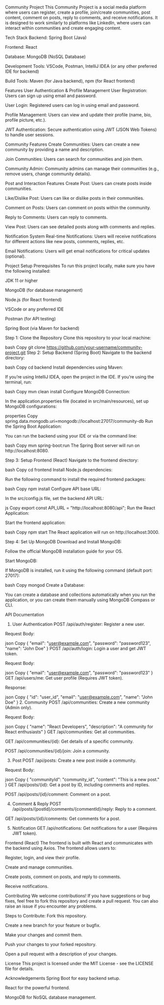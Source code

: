 Community Project
This Community Project is a social media platform where users can register, create a profile, join/create communities, post content, comment on posts, reply to comments, and receive notifications. It is designed to work similarly to platforms like LinkedIn, where users can interact within communities and create engaging content.

Tech Stack
Backend: Spring Boot (Java)

Frontend: React

Database: MongoDB (NoSQL Database)

Development Tools: VSCode, Postman, IntelliJ IDEA (or any other preferred IDE for backend)

Build Tools: Maven (for Java backend), npm (for React frontend)

Features
User Authentication & Profile Management
User Registration: Users can sign up using email and password.

User Login: Registered users can log in using email and password.

Profile Management: Users can view and update their profile (name, bio, profile picture, etc.).

JWT Authentication: Secure authentication using JWT (JSON Web Tokens) to handle user sessions.

Community Features
Create Communities: Users can create a new community by providing a name and description.

Join Communities: Users can search for communities and join them.

Community Admin: Community admins can manage their communities (e.g., remove users, change community details).

Post and Interaction Features
Create Post: Users can create posts inside communities.

Like/Dislike Post: Users can like or dislike posts in their communities.

Comment on Posts: Users can comment on posts within the community.

Reply to Comments: Users can reply to comments.

View Post: Users can see detailed posts along with comments and replies.

Notification System
Real-time Notifications: Users will receive notifications for different actions like new posts, comments, replies, etc.

Email Notifications: Users will get email notifications for critical updates (optional).

Project Setup
Prerequisites
To run this project locally, make sure you have the following installed:

JDK 11 or higher

MongoDB (for database management)

Node.js (for React frontend)

VSCode or any preferred IDE

Postman (for API testing)

Spring Boot (via Maven for backend)

Step 1: Clone the Repository
Clone this repository to your local machine:

bash
Copy
git clone https://github.com/your-username/community-project.git
Step 2: Setup Backend (Spring Boot)
Navigate to the backend directory:

bash
Copy
cd backend
Install dependencies using Maven:

If you’re using IntelliJ IDEA, open the project in the IDE. If you’re using the terminal, run:

bash
Copy
mvn clean install
Configure MongoDB Connection:

In the application.properties file (located in src/main/resources), set up MongoDB configurations:

properties
Copy
spring.data.mongodb.uri=mongodb://localhost:27017/community-db
Run the Spring Boot Application:

You can run the backend using your IDE or via the command line:

bash
Copy
mvn spring-boot:run
The Spring Boot server will run on http://localhost:8080.

Step 3: Setup Frontend (React)
Navigate to the frontend directory:

bash
Copy
cd frontend
Install Node.js dependencies:

Run the following command to install the required frontend packages:

bash
Copy
npm install
Configure API base URL:

In the src/config.js file, set the backend API URL:

js
Copy
export const API_URL = "http://localhost:8080/api";
Run the React Application:

Start the frontend application:

bash
Copy
npm start
The React application will run on http://localhost:3000.

Step 4: Set Up MongoDB
Download and Install MongoDB:

Follow the official MongoDB installation guide for your OS.

Start MongoDB:

If MongoDB is installed, run it using the following command (default port: 27017):

bash
Copy
mongod
Create a Database:

You can create a database and collections automatically when you run the application, or you can create them manually using MongoDB Compass or CLI.

API Documentation
1. User Authentication
POST /api/auth/register: Register a new user.

Request Body:

json
Copy
{
  "email": "user@example.com",
  "password": "password123",
  "name": "John Doe"
}
POST /api/auth/login: Login a user and get JWT token.

Request Body:

json
Copy
{
  "email": "user@example.com",
  "password": "password123"
}
GET /api/users/me: Get user profile (Requires JWT token).

Response:

json
Copy
{
  "id": "user_id",
  "email": "user@example.com",
  "name": "John Doe"
}
2. Community
POST /api/communities: Create a new community (Admin only).

Request Body:

json
Copy
{
  "name": "React Developers",
  "description": "A community for React enthusiasts"
}
GET /api/communities: Get all communities.

GET /api/communities/{id}: Get details of a specific community.

POST /api/communities/{id}/join: Join a community.

3. Post
POST /api/posts: Create a new post inside a community.

Request Body:

json
Copy
{
  "communityId": "community_id",
  "content": "This is a new post."
}
GET /api/posts/{id}: Get a post by ID, including comments and replies.

POST /api/posts/{id}/comment: Comment on a post.

4. Comment & Reply
POST /api/posts/{postId}/comments/{commentId}/reply: Reply to a comment.

GET /api/posts/{id}/comments: Get comments for a post.

5. Notification
GET /api/notifications: Get notifications for a user (Requires JWT token).

Frontend (React)
The frontend is built with React and communicates with the backend using Axios. The frontend allows users to:

Register, login, and view their profile.

Create and manage communities.

Create posts, comment on posts, and reply to comments.

Receive notifications.

Contributing
We welcome contributions! If you have suggestions or bug fixes, feel free to fork this repository and create a pull request. You can also raise an issue if you encounter any problems.

Steps to Contribute:
Fork this repository.

Create a new branch for your feature or bugfix.

Make your changes and commit them.

Push your changes to your forked repository.

Open a pull request with a description of your changes.

License
This project is licensed under the MIT License - see the LICENSE file for details.

Acknowledgements
Spring Boot for easy backend setup.

React for the powerful frontend.

MongoDB for NoSQL database management.

